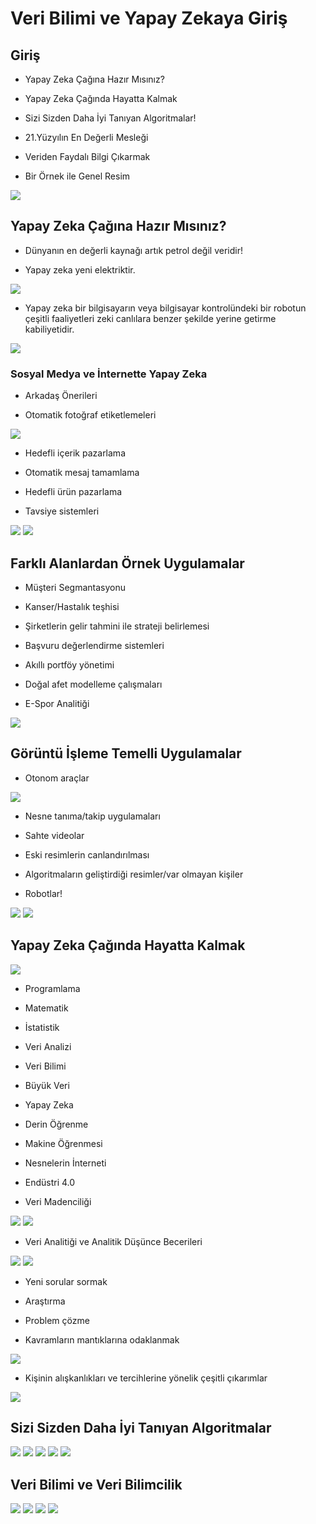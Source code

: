 # Veri Bilimi ve Yapay Zekaya Giriş
## Giriş 
- Yapay Zeka Çağına Hazır Mısınız?

- Yapay Zeka Çağında Hayatta Kalmak

- Sizi Sizden Daha İyi Tanıyan Algoritmalar!

- 21.Yüzyılın En Değerli Mesleği

- Veriden Faydalı Bilgi Çıkarmak

- Bir Örnek ile Genel Resim

<img src="1.png" width="auto">

## Yapay Zeka Çağına Hazır Mısınız?
- Dünyanın en değerli kaynağı artık petrol değil veridir!

- Yapay zeka yeni elektriktir.

<img src="2.png" width="auto">

- Yapay zeka bir bilgisayarın veya bilgisayar kontrolündeki bir robotun çeşitli faaliyetleri zeki canlılara benzer şekilde yerine getirme kabiliyetidir.

<img src="3.png" width="auto">

### Sosyal Medya ve İnternette Yapay Zeka
- Arkadaş Önerileri

- Otomatik fotoğraf etiketlemeleri 

<img src="4.png" width="auto">
  
- Hedefli içerik pazarlama 

- Otomatik mesaj tamamlama

- Hedefli ürün pazarlama 

- Tavsiye sistemleri

<img src="5.png" width="auto">
<img src="6.png" width="auto">

## Farklı Alanlardan Örnek Uygulamalar
- Müşteri Segmantasyonu 

- Kanser/Hastalık teşhisi

- Şirketlerin gelir tahmini ile strateji belirlemesi

- Başvuru değerlendirme sistemleri

- Akıllı portföy yönetimi

- Doğal afet modelleme çalışmaları

- E-Spor Analitiği

<img src="7.png" width="auto"> 

## Görüntü İşleme Temelli Uygulamalar
- Otonom araçlar

<img src="8.png" width="auto"> 

- Nesne tanıma/takip uygulamaları

- Sahte videolar

- Eski resimlerin canlandırılması

- Algoritmaların geliştirdiği resimler/var olmayan kişiler 

- Robotlar!

<img src="9.png" width="auto"> 
<img src="10.png" width="auto"> 

## Yapay Zeka Çağında Hayatta Kalmak
<img src="11.png" width="auto">

- Programlama

- Matematik

- İstatistik

- Veri Analizi

- Veri Bilimi

- Büyük Veri

- Yapay Zeka

- Derin Öğrenme

- Makine Öğrenmesi

- Nesnelerin İnterneti

- Endüstri 4.0

- Veri Madenciliği

<img src="12.png" width="auto">
<img src="13.png" width="auto">

- Veri Analitiği ve Analitik Düşünce Becerileri

<img src="14.png" width="auto">
<img src="15.png" width="auto">

- Yeni sorular sormak

- Araştırma

- Problem çözme

- Kavramların mantıklarına odaklanmak

<img src="16.png" width="auto">

- Kişinin alışkanlıkları ve tercihlerine yönelik çeşitli çıkarımlar

<img src="17.png" width="auto">

## Sizi Sizden Daha İyi Tanıyan Algoritmalar

<img src="18.png" width="auto">
<img src="19.png" width="auto">
<img src="20.png" width="auto">
<img src="21.png" width="auto">
<img src="22.png" width="auto">

## Veri Bilimi ve Veri Bilimcilik
<img src="23.png" width="auto">
<img src="24.png" width="auto">
<img src="25.png" width="auto">
<img src="26.png" width="auto">